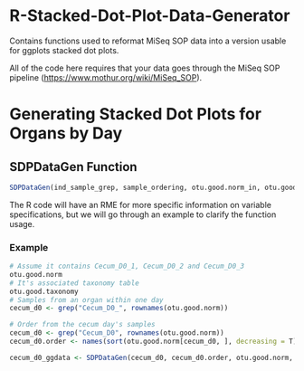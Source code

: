 # R-Stacked-Dot-Plot-Data-Generator
Contains functions used to reformat MiSeq SOP data into a version usable for ggplots stacked dot plots.

All of the code here requires that your data goes through the MiSeq SOP pipeline (https://www.mothur.org/wiki/MiSeq_SOP).

# Generating Stacked Dot Plots for Organs by Day

## SDPDataGen Function

```r
SDPDataGen(ind_sample_grep, sample_ordering, otu.good.norm_in, otu.good.taxonomy_in)
```

The R code will have an RME for more specific information on variable specifications, but we will go through an example to clarify the function usage.

### Example
```r
# Assume it contains Cecum_D0_1, Cecum_D0_2 and Cecum_D0_3
otu.good.norm
# It's associated taxonomy table
otu.good.taxonomy 
# Samples from an organ within one day
cecum_d0 <- grep("Cecum_D0_", rownames(otu.good.norm))

# Order from the cecum day's samples
cecum_d0 <- grep("Cecum_D0", rownames(otu.good.norm))
cecum_d0.order <- names(sort(otu.good.norm[cecum_d0, ], decreasing = T))

cecum_d0_ggdata <- SDPDataGen(cecum_d0, cecum_d0.order, otu.good.norm, otu.good.taxonomy)
```

